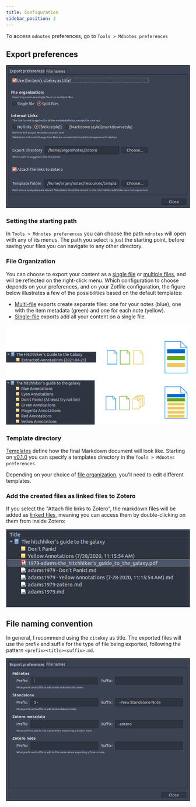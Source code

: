 ```yaml
---
title: Configuration
sidebar_position: 2
---
```


To access `mdnotes` preferences, go to `Tools > Mdnotes preferences`

## Export preferences

![Mdnotes export preferences](../images/mdnotes-export-preferences.png)

### Setting the starting path

In `Tools > Mdnotes preferences` you can choose the path `mdnotes` will open with any of its menus. The path you select is just the starting point, before saving your files you can navigate to any other directory.

### File Organization

You can choose to export your content as a [single file](file-organization/single-file.md) or [multiple files](file-organization/multi-file.md), and will be reflected on the right-click menu.
Which configuration to choose depends on your preferences, and on your Zotfile configuration, the figure below illustrates a few of the possibilities based on the default templates:

- [Multi-file](file-organization/multi-file.md) exports create separate files: one for your notes (blue), one with the item metadata (green) and one for each note (yellow).
- [Single-file](file-organization/single-file.md) exports add all your content on a single file.

![Example of files according to the configuration](file-organization/mdnotes-file-config.png)

### Template directory

[Templates](../advanced/templates/defaults.md) define how the final Markdown document will look like. Starting on [v0.1.0](/changelog#v010---2020-11-15) you can specify a templates directory in the `Tools > Mdnotes preferences`.

Depending on your choice of [file organization](#file-organization), you'll need to edit different templates.

### Add the created files as linked files to Zotero

If you select the "Attach file links to Zotero", the markdown files will be added as [linked files](https://www.zotero.org/support/attaching_files#stored_files_and_linked_files), meaning you can access them by double-clicking on them from inside Zotero:

![Include markdown files as linked attachments](../images/attach-link-to-zotero.png)

## File naming convention

In general, I recommend using the `citekey` as title. The exported files will use the prefix and suffix for the type of file being exported, following the pattern `<prefix><title><suffix>.md`.

![Settings for the file naming convention](../images/mdnotes-export-preferences-2.png)
